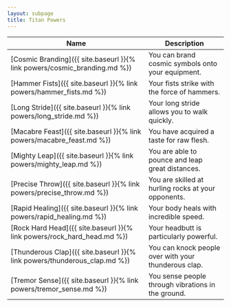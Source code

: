```yaml
---
layout: subpage
title: Titan Powers
---
```


Name                                                                      | Description
---                                                                       | ---
[Cosmic Branding]({{ site.baseurl }}{% link powers/cosmic_branding.md %}) | You can brand cosmic symbols onto your equipment.
[Hammer Fists]({{ site.baseurl }}{% link powers/hammer_fists.md %})       | Your fists strike with the force of hammers.
[Long Stride]({{ site.baseurl }}{% link powers/long_stride.md %})         | Your long stride allows you to walk quickly.
[Macabre Feast]({{ site.baseurl }}{% link powers/macabre_feast.md %})     | You have acquired a taste for raw flesh.
[Mighty Leap]({{ site.baseurl }}{% link powers/mighty_leap.md %})         | You are able to pounce and leap great distances.
[Precise Throw]({{ site.baseurl }}{% link powers/precise_throw.md %})     | You are skilled at hurling rocks at your opponents.
[Rapid Healing]({{ site.baseurl }}{% link powers/rapid_healing.md %})     | Your body heals with incredible speed.
[Rock Hard Head]({{ site.baseurl }}{% link powers/rock_hard_head.md %})   | Your headbutt is particularly powerful.
[Thunderous Clap]({{ site.baseurl }}{% link powers/thunderous_clap.md %}) | You can knock people over with your thunderous clap.
[Tremor Sense]({{ site.baseurl }}{% link powers/tremor_sense.md %})       | You sense people through vibrations in the ground.
